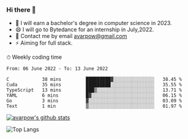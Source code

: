### Hi there 👋
<!--I have been a GitHub member for [![Years Badge](https://badges.pufler.dev/years/avarpow)](https://badges.pufler.dev)-->
- 🌱 I will earn a bachelor's degree in computer science in 2023.
- 😄 I will go to Bytedance for an internship in July,2022.
- 💬 Contact me by email avarpow@gmail.com
- ⚡ Aiming for full stack.

<!--💻 Coding Activity Logging

[![Commits Badge](https://badges.pufler.dev/commits/weekly/avarpow)](https://badges.pufler.dev)-->

⏱ Weekly coding time
<!--START_SECTION:waka-->

```text
From: 06 June 2022 - To: 13 June 2022

C            38 mins         █████████▓░░░░░░░░░░░░░░░   38.45 %
Cuda         35 mins         █████████░░░░░░░░░░░░░░░░   35.55 %
TypeScript   13 mins         ███▒░░░░░░░░░░░░░░░░░░░░░   13.71 %
YAML         6 mins          █▓░░░░░░░░░░░░░░░░░░░░░░░   06.15 %
Go           3 mins          ▓░░░░░░░░░░░░░░░░░░░░░░░░   03.09 %
Text         1 min           ▒░░░░░░░░░░░░░░░░░░░░░░░░   01.97 %
```

<!--END_SECTION:waka-->

[![avarpow's github stats](https://github-readme-stats.vercel.app/api?username=avarpow&count_private=true&show_icons=true&hide=issues&hide_border=true)](https://github.com/anuraghazra/github-readme-stats)

![Top Langs](https://github-readme-stats.vercel.app/api/top-langs/?username=avarpow&layout=compact&hide_border=true) 
<!--[![avarpow's wakatime stats](https://github-readme-stats.vercel.app/api/wakatime?username=avarpow)](https://github.com/anuraghazra/github-readme-stats)-->
